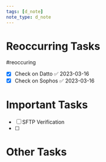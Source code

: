 ```yaml
---
tags: [d_note]
note_type: d_note
---
```


# Reoccurring Tasks

#reoccuring

- [x] Check on Datto ✅ 2023-03-16
- [x] Check on Sophos ✅ 2023-03-16

# Important Tasks
- [ ] SFTP Verification
- [ ] 
# Other Tasks
